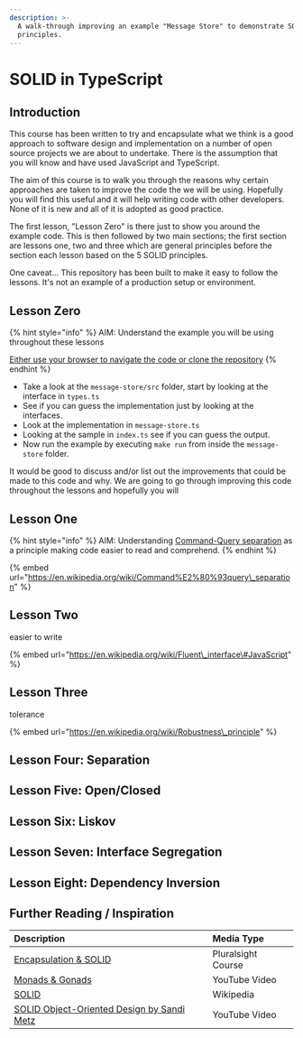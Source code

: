 ```yaml
---
description: >-
  A walk-through improving an example "Message Store" to demonstrate SOLID
  principles.
---
```


# SOLID in TypeScript

## Introduction

This course has been written to try and encapsulate what we think is a good approach to software design and implementation on a number of open source projects we are about to undertake. There is the assumption that you will know and have used JavaScript and TypeScript. 

The aim of this course is to walk you through the reasons why certain approaches are taken to improve the code the we will be using. Hopefully you will find this useful and it will help writing code with other developers. None of it is new and all of it is adopted as good practice.

The first lesson, "Lesson Zero" is there just to show you around the example code. This is then followed by two main sections; the first section are lessons one, two and three which are general principles before the section each lesson based on the 5 SOLID principles.

One caveat... This repository has been built to make it easy to follow the lessons. It's not an example of a production setup or environment.

## Lesson Zero

{% hint style="info" %}
AIM: Understand the example you will be using throughout these lessons

[Either use your browser to navigate the code or clone the repository](https://github.com/diversemix/solid)
{% endhint %}

* Take a look at the `message-store/src` folder, start by looking at the interface in `types.ts`
* See if you can guess the implementation just by looking at the interfaces.
* Look at the implementation in `message-store.ts`
* Looking at the sample in `index.ts` see if you can guess the output.
* Now run the example by executing `make run` from inside the `message-store` folder.

It would be good to discuss and/or list out the improvements that could be made to this code and why. We are going to go through improving this code throughout the lessons and hopefully you will 

## Lesson One

{% hint style="info" %}
AIM: Understanding [Command-Query separation](https://en.wikipedia.org/wiki/Command%E2%80%93query_separation) as a principle making code easier to read and comprehend.
{% endhint %}

{% embed url="https://en.wikipedia.org/wiki/Command%E2%80%93query\_separation" %}



## Lesson Two

easier to write 

{% embed url="https://en.wikipedia.org/wiki/Fluent\_interface\#JavaScript" %}

## Lesson Three

tolerance

{% embed url="https://en.wikipedia.org/wiki/Robustness\_principle" %}

## Lesson Four: Separation 

## Lesson Five: Open/Closed

## Lesson Six: Liskov

## Lesson Seven: Interface Segregation

## Lesson Eight: Dependency Inversion  

## Further Reading / Inspiration

| Description | Media Type |
| :--- | :--- |
| [Encapsulation & SOLID](https://app.pluralsight.com/courses/55b3efd7-1363-46d7-8542-1c9a100502fe/table-of-contents) | Pluralsight Course |
| [Monads & Gonads](https://www.youtube.com/watch?v=b0EF0VTs9Dc) | YouTube Video |
| [SOLID](https://en.wikipedia.org/wiki/SOLID) | Wikipedia |
| [SOLID Object-Oriented Design by Sandi Metz](https://www.youtube.com/watch?v=v-2yFMzxqwU) | YouTube Video |







